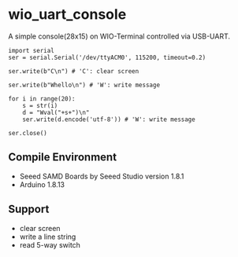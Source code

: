 # wio_uart_console

A simple console(28x15) on WIO-Terminal controlled via USB-UART.

```
import serial
ser = serial.Serial('/dev/ttyACM0', 115200, timeout=0.2)

ser.write(b"C\n") # 'C': clear screen

ser.write(b"Whello\n") # 'W': write message

for i in range(20):
	s = str(i)
	d = "Wval("+s+")\n"
	ser.write(d.encode('utf-8')) # 'W': write message

ser.close()
```

## Compile Environment

- Seeed SAMD Boards by Seeed Studio version 1.8.1
- Arduino 1.8.13

## Support

- clear screen
- write a line string
- read 5-way switch
